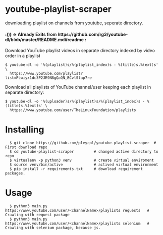 # youtube-playlist-scraper
downloading playlist on channels from youtube, seperate directory. 

<h4>:))) => Already Exits from https://github.com/rg3/youtube-dl/blob/master/README.md#readme :</h4>

<p>Download YouTube playlist videos in separate directory indexed by video order in a playlist</p>

```shell
$ youtube-dl -o '%(playlist)s/%(playlist_index)s - %(title)s.%(ext)s' \
  https://www.youtube.com/playlist?list=PLwiyx1dc3P2JR9N8gQaQN_BCvlSlap7re
```

<p>Download all playlists of YouTube channel/user keeping each playlist in separate directory:</p>

```shell
$ youtube-dl -o '%(uploader)s/%(playlist)s/%(playlist_index)s - %(title)s.%(ext)s' \ 
  https://www.youtube.com/user/TheLinuxFoundation/playlists
```

# Installing

```shell
  $ git clone https://github.com/pleycpl/youtube-playlist-scraper  # First download repo
  $ cd youtube-playlist-scraper         # changed active directory to repo
  $ virtualenv -p python3 venv          # create virtual enviroment
  $ source venv/bin/active              # actived virtual environment
  $ pip install -r requirements.txt     # download requirement packages.
```

# Usage

```shell
  $ python3 main.py https://www.youtube.com/user/<channelName>/playlists requests   # Crawling with request package
  $ python3 main.py https://www.youtube.com/user/<channelName>/playlists selenium   # Crawling with selenium package, because js.
```
